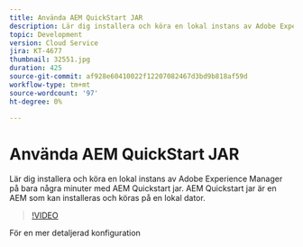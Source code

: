 ```yaml
---
title: Använda AEM QuickStart JAR
description: Lär dig installera och köra en lokal instans av Adobe Experience Manager på bara några minuter med AEM Quickstart jar. AEM Quickstart jar är en AEM som kan installeras och köras på en lokal dator.
topic: Development
version: Cloud Service
jira: KT-4677
thumbnail: 32551.jpg
duration: 425
source-git-commit: af928e60410022f12207082467d3bd9b818af59d
workflow-type: tm+mt
source-wordcount: '97'
ht-degree: 0%

---
```



# Använda AEM QuickStart JAR

Lär dig installera och köra en lokal instans av Adobe Experience Manager på bara några minuter med AEM Quickstart jar. AEM Quickstart jar är en AEM som kan installeras och köras på en lokal dator.

>[!VIDEO](https://video.tv.adobe.com/v/32551?quality=12&learn=on)

För en mer detaljerad konfiguration